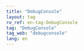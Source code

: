 ```yaml
---
title: "DebugConsole"
layout: tag
ro_ref: en-tag-DebugConsole
tag: "DebugConsole"
tag_web: "debugconsole"
lang: en
---
```

